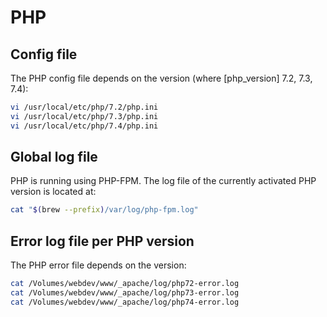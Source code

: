 # PHP

## Config file

The PHP config file depends on the version (where [php_version] 7.2, 7.3, 7.4):

```bash
vi /usr/local/etc/php/7.2/php.ini
vi /usr/local/etc/php/7.3/php.ini
vi /usr/local/etc/php/7.4/php.ini
```

## Global log file

PHP is running using PHP-FPM. The log file of the currently activated PHP
version is located at:

```bash
cat "$(brew --prefix)/var/log/php-fpm.log"
```

## Error log file per PHP version

The PHP error file depends on the version:

```bash
cat /Volumes/webdev/www/_apache/log/php72-error.log
cat /Volumes/webdev/www/_apache/log/php73-error.log
cat /Volumes/webdev/www/_apache/log/php74-error.log
```
